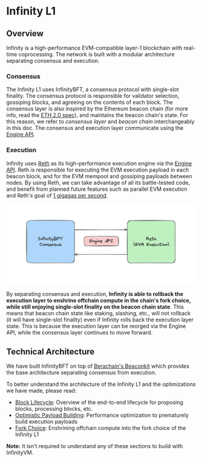 # Infinity L1

## Overview

Infinity is a high-performance EVM-compatible layer-1 blockchain with real-time coprocessing. The network is built with a modular architecture separating consensus and execution.

### Consensus

The Infinity L1 uses InfinityBFT, a consensus protocol with single-slot finality. The consensus protocol is responsible for validator selection, gossiping blocks, and agreeing on the contents of each block. The consensus layer is also inspired by the Ethereum beacon chain (for more info, read the [ETH 2.0 spec](https://eth2book.info/capella/part3/containers/state/)), and maintains the beacon chain's state. For this reason, we refer to *consensus layer* and *beacon chain* interchangeably in this doc. The consensus and execution layer communicate using the [Engine API](https://hackmd.io/@danielrachi/engine_api).

### Execution

Infinity uses [Reth](https://github.com/paradigmxyz/reth) as its high-performance execution engine via the [Engine API](https://hackmd.io/@danielrachi/engine_api). Reth is responsible for executing the EVM execution payload in each beacon block, and for the EVM mempool and gossiping payloads between nodes. By using Reth, we can take advantage of all its battle-tested code, and benefit from planned future features such as parallel EVM execution and Reth's goal of [1 gigagas per second](https://www.paradigm.xyz/2024/04/reth-perf).

![infinity overview](../assets/infinity-overview.png)

By separating consensus and execution, **Infinity is able to rollback the execution layer to enshrine offchain compute in the chain's fork choice, while still enjoying single-slot finality on the beacon chain state**. This means that beacon chain state like staking, slashing, etc., will not rollback (it will have single-slot finality) even if Infinity rolls back the execution layer state. This is because the execution layer can be reorged via the Engine API, while the consensus layer continues to move forward.

## Technical Architecture

We have built InfinityBFT on top of [Berachain's Beaconkit](https://github.com/berachain/beacon-kit/tree/main) which provides the base architecture separating consensus from execution.

To better understand the architecture of the Infinity L1 and the optimizations we have made, please read:

- [<u>Block Lifecycle</u>](./lifecycle.md): Overview of the end-to-end lifecycle for proposing blocks, processing blocks, etc.
- [<u>Optimistic Payload Building</u>](./optimistic-payload.md): Performance optimization to prematurely build execution payloads
- [<u>Fork Choice</u>](./fork-choice.md): Enshrining offchain compute into the fork choice of the Infinity L1

**Note:** It isn't required to understand any of these sections to build with InfinityVM.
